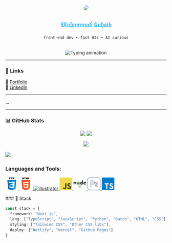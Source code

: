 <!-- Muhammed Suhaib | @MuhammedSuhaib -->

<div align="center">
  <img src="https://github.com/MuhammedSuhaib.png" width="100" style="border-radius: 50%;" />
  <h2 style="color:#38bdf8">𝔐𝔲𝔥𝔞𝔪𝔪𝔞𝔡 ͯś𝔲𝔥𝔞𝔦𝔟</h2>
  <code>front-end dev • fast UIs • AI curious</code>
</div>

<br/>

<p align="center">
  <img src="https://readme-typing-svg.demolab.com?font=Fira+Code&size=18&duration=3000&pause=1000&color=38BDF8&center=true&vCenter=true&width=420&lines=Next.js+with+TS+%26+Tailwind;Python+for+AI+agents;Writing+Batch+scripts" alt="Typing animation" />
</p>

---

### 🔗 Links  
📎 [Portfolio](https://muhammedsuhaib.netlify.app/)  
🔗 [LinkedIn](https://www.linkedin.com/in/suhaib1/)

---
...

---

### 📊 GitHub Stats

<div align="center">
  <img src="https://github-readme-stats.vercel.app/api?username=MuhammedSuhaib&show_icons=true&theme=tokyonight" height="150" />
  <img src="https://github-readme-streak-stats.herokuapp.com/?user=MuhammedSuhaib&theme=tokyonight" height="150"/>
</div>

<p align="center">
  <img src="https://github-profile-summary-cards.vercel.app/api/cards/profile-details?username=MuhammedSuhaib&theme=tokyonight" />
</p>

<img src="https://github-readme-stats.vercel.app/api/top-langs/?username=MuhammedSuhaib&layout=compact&theme=radical"/>
<h3 align="left">Languages and Tools:</h3>
<p align="left"> <a href="https://www.w3schools.com/css/" target="_blank" rel="noreferrer"> <img src="https://raw.githubusercontent.com/devicons/devicon/master/icons/css3/css3-original-wordmark.svg" alt="css3" width="40" height="40"/> </a> <a href="https://www.w3.org/html/" target="_blank" rel="noreferrer"> <img src="https://raw.githubusercontent.com/devicons/devicon/master/icons/html5/html5-original-wordmark.svg" alt="html5" width="40" height="40"/> </a> <a href="https://www.adobe.com/in/products/illustrator.html" target="_blank" rel="noreferrer"> <img src="https://www.vectorlogo.zone/logos/adobe_illustrator/adobe_illustrator-icon.svg" alt="illustrator" width="40" height="40"/> </a> <a href="https://developer.mozilla.org/en-US/docs/Web/JavaScript" target="_blank" rel="noreferrer"> <img src="https://raw.githubusercontent.com/devicons/devicon/master/icons/javascript/javascript-original.svg" alt="javascript" width="40" height="40"/> </a> <a href="https://nodejs.org" target="_blank" rel="noreferrer"> <img src="https://raw.githubusercontent.com/devicons/devicon/master/icons/nodejs/nodejs-original-wordmark.svg" alt="nodejs" width="40" height="40"/> </a> <a href="https://www.photoshop.com/en" target="_blank" rel="noreferrer"> <img src="https://raw.githubusercontent.com/devicons/devicon/master/icons/photoshop/photoshop-line.svg" alt="photoshop" width="40" height="40"/> </a> <a href="https://www.typescriptlang.org/" target="_blank" rel="noreferrer"> <img src="https://raw.githubusercontent.com/devicons/devicon/master/icons/typescript/typescript-original.svg" alt="typescript" width="40" height="40"/> </a> </p>
### 🧰 Stack  

```ts
const stack = {
  framework: "Next.js",
  lang: ["TypeScript", "JavaScript", "Python", "Batch", "HTML", "CSS"],
  styling: ["Tailwind CSS", "Other CSS libs"],
  deploy: ["Netlify", "Vercel", "GitHub Pages"]
}
